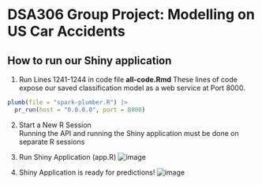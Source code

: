 # DSA306 Group Project: Modelling on US Car Accidents

## How to run our Shiny application
1. Run Lines 1241-1244 in code file <b>all-code.Rmd</b>
These lines of code expose our saved classification model as a web service at Port 8000.
```R
plumb(file = "spark-plumber.R") |>
  pr_run(host = "0.0.0.0", port = 8000)
```

2. Start a New R Session <br>
Running the API and running the Shiny application must be done on separate R sessions

3. Run Shiny Application (app.R)
![image](https://github.com/jiayii01/dsa306-project-group-7/assets/79521323/c7f351cf-4ef1-42cf-ac6a-aa1d1281697a)

4. Shiny Application is ready for predictions!
![image](https://github.com/jiayii01/dsa306-project-group-7/assets/79521323/eaddb384-9f84-4d25-b4df-aecc66d2d307)

